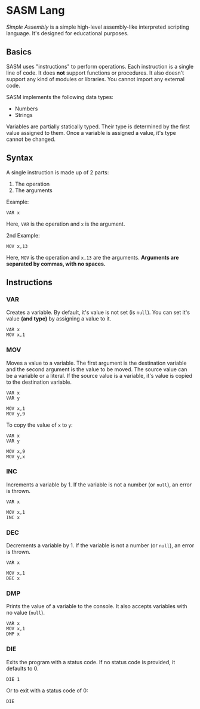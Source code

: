 # SASM Lang
*Simple Assembly* is a simple high-level assembly-like interpreted scripting language. It's designed for educational purposes.

## Basics
SASM uses "instructions" to perform operations. Each instruction is a single line of code. It does __not__ support functions or procedures. It also doesn't support any kind of modules or libraries. You cannot import any external code.

SASM implements the following data types:
- Numbers
- Strings

Variables are partially statically typed. Their type is determined by the first value assigned to them. Once a variable is assigned a value, it's type cannot be changed.

## Syntax
A single instruction is made up of 2 parts:
1. The operation
2. The arguments

Example:
```
VAR x
```

Here, `VAR` is the operation and `x` is the argument.

2nd Example:
```
MOV x,13
```

Here, `MOV` is the operation and `x,13` are the arguments. __Arguments are separated by commas, with no spaces.__

## Instructions

### VAR
Creates a variable. By default, it's value is not set (is `null`). You can set it's value __(and type)__ by assigning a value to it.

```
VAR x
MOV x,1
```

### MOV
Moves a value to a variable. The first argument is the destination variable and the second argument is the value to be moved. The source value can be a variable or a literal. If the source value is a variable, it's value is copied to the destination variable.

```
VAR x
VAR y

MOV x,1
MOV y,9
```

To copy the value of `x` to `y`:
```
VAR x
VAR y

MOV x,9
MOV y,x
```

### INC
Increments a variable by 1. If the variable is not a number (or `null`), an error is thrown.

```
VAR x

MOV x,1
INC x
```

### DEC
Decrements a variable by 1. If the variable is not a number (or `null`), an error is thrown.

```
VAR x

MOV x,1
DEC x
```

### DMP
Prints the value of a variable to the console. It also accepts variables with no value (`null`).

```
VAR x
MOV x,1
DMP x
```

### DIE
Exits the program with a status code. If no status code is provided, it defaults to 0.

```
DIE 1
```

Or to exit with a status code of 0:
```
DIE
```